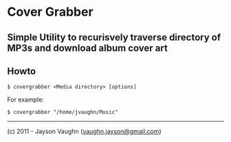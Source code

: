 Cover Grabber
=============

Simple Utility to recurisvely traverse directory of MP3s and download album cover art
---------------

## Howto

    $ covergrabber <Media directory> [options]

For example:

    $ covergrabber "/home/jvaughn/Music"

------

(c) 2011 - Jayson Vaughn (vaughn.jayson@gmail.com)
